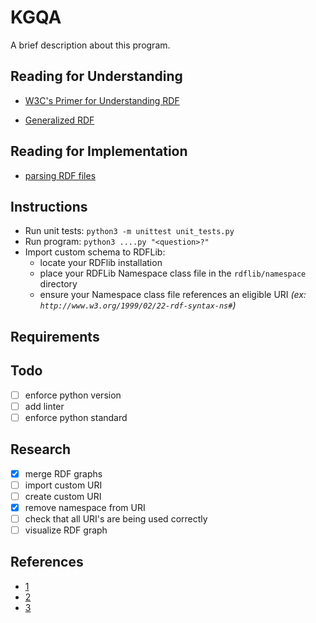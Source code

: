 # KGQA
A brief description about this program.
 
## Reading for Understanding
- [W3C's Primer for Understanding RDF](https://www.w3.org/TR/rdf11-primer/)

- [Generalized RDF](https://www.w3.org/TR/rdf11-concepts/#section-generalized-rdf)

## Reading for Implementation
- [parsing RDF files](https://rdflib.readthedocs.io/en/stable/intro_to_parsing.html)

## Instructions
- Run unit tests: `python3 -m unittest unit_tests.py`
- Run program: `python3 ....py "<question>?"`
- Import custom schema to RDFLib:
  - locate your RDFlib installation
  - place your RDFLib Namespace class file in the `rdflib/namespace` directory
  - ensure your Namespace class file references an eligible URI _(ex: `http://www.w3.org/1999/02/22-rdf-syntax-ns#`)_

## Requirements

## Todo
- [ ] enforce python version
- [ ] add linter
- [ ] enforce python standard

## Research
- [x] merge RDF graphs
- [ ] import custom URI
- [ ] create custom URI
- [x] remove namespace from URI
- [ ] check that all URI's are being used correctly
- [ ] visualize RDF graph

## References
- [1](https://stackoverflow.com/a/25200825)
- [2](https://stackoverflow.com/a/56627856)
- [3](https://stackoverflow.com/a/66114342)
